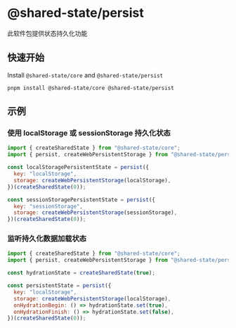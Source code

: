 # @shared-state/persist

此软件包提供状态持久化功能

## 快速开始

Install `@shared-state/core` and `@shared-state/persist`

```
pnpm install @shared-state/core @shared-state/persist
```

## 示例

### 使用 localStorage 或 sessionStorage 持久化状态

```js
import { createSharedState } from "@shared-state/core";
import { persist, createWebPersistentStorage } from "@shared-state/persist";

const localStoragePersistentState = persist({
  key: "localStorage",
  storage: createWebPersistentStorage(localStorage),
})(createSharedState(0));

const sessionStoragePersistentState = persist({
  key: "sessionStorage",
  storage: createWebPersistentStorage(sessionStorage),
})(createSharedState(0));
```

### 监听持久化数据加载状态

```js
import { createSharedState } from "@shared-state/core";
import { persist, createWebPersistentStorage } from "@shared-state/persist";

const hydrationState = createSharedState(true);

const persistentState = persist({
  key: "localStorage",
  storage: createWebPersistentStorage(localStorage),
  onHydrationBegin: () => hydrationState.set(true),
  onHydrationFinish: () => hydrationState.set(false),
})(createSharedState(0));
```
